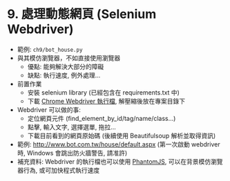 # 9. 處理動態網頁 (Selenium Webdriver)

* 範例: `ch9/bot_house.py`
* 與其模仿瀏覽器，不如直接使用瀏覽器
    * 優點: 能夠解決大部分的障礙
    * 缺點: 執行速度, 例外處理...
* 前置作業
    * 安裝 selenium library (已經包含在 requirements.txt 中)
    * 下載 [Chrome Webdriver 執行檔](https://sites.google.com/a/chromium.org/chromedriver/downloads), 解壓縮後放在專案目錄下
* Webdriver 可以做的事:
    * 定位網頁元件 (find_element_by_id/tag/name/class...)
    * 點擊, 輸入文字, 選擇選單, 拖拉...
    * 下載目前看到的網頁原始碼 (後續使用 Beautifulsoup 解析並取得資訊)
* 範例: http://www.bot.com.tw/house/default.aspx
(第一次啟動 webdriver 時, Windows 會跳出防火牆警告, 請准許)
* 補充資料: Webdriver 的執行檔也可以使用 [PhantomJS](http://phantomjs.org/download.html), 可以在背景模仿瀏覽器行為, 或可加快程式執行速度
